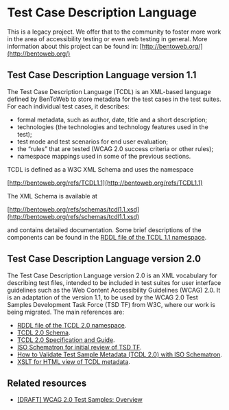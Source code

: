 # Test Case Description Language

This is a legacy project. We offer that to the community to foster
more work in the area of accessibility testing or even web testing
in general. More information about this project can be found in:
[http://bentoweb.org/](http://bentoweb.org/)

## Test Case Description Language version 1.1

The Test Case Description Language (TCDL) is an XML-based language
defined by BenToWeb to store metadata for the test cases in the test
suites. For each individual test cases, it describes:

+ formal metadata, such as author, date, title and a short description;
+ technologies (the technologies and technology features used in the test);
+ test mode and test scenarios for end user evaluation;
+ the “rules” that are tested (WCAG 2.0 success criteria or other rules);
+ namespace mappings used in some of the previous sections.

TCDL is defined as a W3C XML Schema and uses the namespace

[http://bentoweb.org/refs/TCDL1.1](http://bentoweb.org/refs/TCDL1.1)

The XML Schema is available at

[http://bentoweb.org/refs/schemas/tcdl1.1.xsd](http://bentoweb.org/refs/schemas/tcdl1.1.xsd)

and contains detailed documentation. Some brief descriptions of the
components can be found in the
[RDDL file of the TCDL 1.1 namespace](http://bentoweb.org/refs/TCDL1.1/).

## Test Case Description Language version 2.0

The Test Case Description Language version 2.0 is an XML vocabulary for
describing test files, intended to be included in test suites for user
interface guidelines such as the Web Content Accessibility Guidelines
(WCAG) 2.0. It is an adaptation of the version 1.1, to be used by the WCAG
2.0 Test Samples Development Task Force (TSD TF) from W3C, where our work
is being migrated. The main references are:

+ [RDDL file of the TCDL 2.0 namespace](http://bentoweb.org/refs/TCDL2.0).
+ [TCDL 2.0 Schema](http://bentoweb.org/refs/schemas/tcdl2.0.xsd).
+ [TCDL 2.0 Specification and Guide](http://bentoweb.org/refs/TCDL2.0.html).
+ [ISO Schematron for initial review of TSD TF](http://bentoweb.org/refs/TCDL2.0/tcdl2.0.tsdtf.html).
+ [How to Validate Test Sample Metadata (TCDL 2.0) with ISO Schematron](http://bentoweb.org/refs/TCDL2.0/tsdtf_schematron.html).
+ [XSLT for HTML view of TCDL metadata](http://bentoweb.org/refs/TCDL2.0/tcdl2.0tsdtf_to_xhtml.xslt).

## Related resources

* [[DRAFT] WCAG 2.0 Test Samples: Overview](http://www.w3.org/WAI/ER/tests/)
